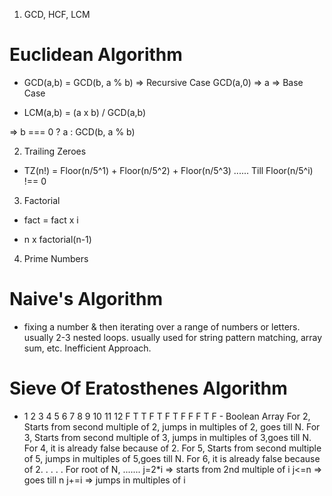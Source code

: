 1. GCD, HCF, LCM

# Euclidean Algorithm

-  GCD(a,b) = GCD(b, a % b) => Recursive Case
   GCD(a,0) => a => Base Case

-  LCM(a,b) = (a x b) / GCD(a,b)

=> b === 0 ? a : GCD(b, a % b)

2. Trailing Zeroes

-  TZ(n!) = Floor(n/5^1) + Floor(n/5^2) + Floor(n/5^3) ......
   Till Floor(n/5^i) !== 0

3. Factorial

-  fact = fact x i

-  n x factorial(n-1)

4. Prime Numbers

# Naive's Algorithm

-  fixing a number & then iterating over a range of numbers or letters.
   usually 2-3 nested loops.
   usually used for string pattern matching, array sum, etc.
   Inefficient Approach.

# Sieve Of Eratosthenes Algorithm

-  1 2 3 4 5 6 7 8 9 10 11 12
   F T T F T F T F F F T F - Boolean Array
   For 2, Starts from second multiple of 2, jumps in multiples of 2, goes till N.
   For 3, Starts from second multiple of 3, jumps in multiples of 3,goes till N.
   For 4, it is already false because of 2.
   For 5, Starts from second multiple of 5, jumps in multiples of 5,goes till N.
   For 6, it is already false because of 2.
   .
   .
   .
   .
   For root of N, .......
   j=2\*i => starts from 2nd multiple of i
   j<=n => goes till n
   j+=i => jumps in multiples of i
